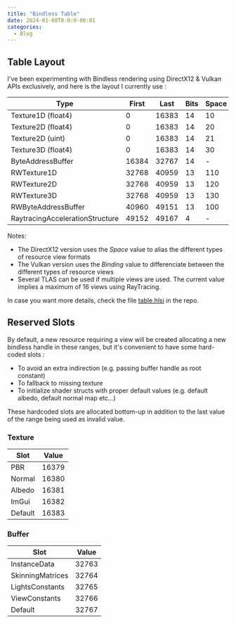 ```yaml
---
title: "Bindless Table"
date: 2024-01-08T0:0:0-00:01
categories:
  - Blog
---
```


## Table Layout

I've been experimenting with Bindless rendering using DirectX12 & Vulkan APIs exclusively, and here is the layout I currently use :

| Type                            | First      | Last  | Bits | Space | Binding
| ------------------------------- | -----------| ------| ---- | ----- | --------
| Texture1D (float4)              | 0          | 16383 | 14   | 10    | 0  
| Texture2D (float4)              | 0          | 16383 | 14   | 20    | 0  
| Texture2D (uint)                | 0          | 16383 | 14   | 21    | 0  
| Texture3D (float4)              | 0          | 16383 | 14   | 30    | 0  
| ByteAddressBuffer               | 16384      | 32767 | 14   | -     | 1  
| RWTexture1D                     | 32768      | 40959 | 13   | 110   | 2  
| RWTexture2D                     | 32768      | 40959 | 13   | 120   | 2  
| RWTexture3D                     | 32768      | 40959 | 13   | 130   | 2  
| RWByteAddressBuffer             | 40960      | 49151 | 13   | 100   | 3  
| RaytracingAccelerationStructure | 49152      | 49167 | 4    | -     | 4  

Notes:
- The DirectX12 version uses the *Space* value to alias the different types of resource view formats 
- The Vulkan version uses the *Binding* value to differenciate between the different types of resource views
- Several TLAS can be used if multiple views are used. The current value implies a maximum of 16 views using RayTracing.

In case you want more details, check the file [table.hlsi](https://github.com/vimontgames/vgframework/blob/master/data/Shaders/system/table.hlsli) in the repo.

## Reserved Slots

By default, a new resource requiring a view will be created allocating a new bindless handle in these ranges, but it's convenient to have some hard-coded slots :

- To avoid an extra indirection (e.g. passing buffer handle as root constant)
- To fallback to missing texture
- To initialize shader structs with proper default values (e.g. default albedo, default normal map etc...)

These hardcoded slots are allocated bottom-up in addition to the last value of the range being used as invalid value.

### Texture

| Slot             | Value  
| ---------------- | ------
| PBR              | 16379 
| Normal           | 16380 
| Albedo           | 16381 
| ImGui            | 16382 
| Default          | 16383 

### Buffer

| Slot             | Value  
| ---------------- | ------
| InstanceData     | 32763 
| SkinningMatrices | 32764 
| LightsConstants  | 32765 
| ViewConstants    | 32766 
| Default          | 32767 

 